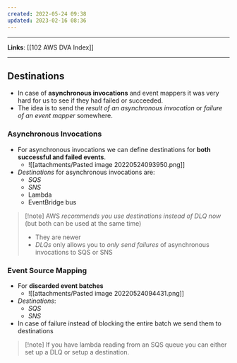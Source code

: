 ```yaml
---
created: 2022-05-24 09:38
updated: 2023-02-16 08:36
---
```

---
**Links**: [[102 AWS DVA Index]]

---
## Destinations
- In case of **asynchronous invocations** and event mappers it was very hard for us to see if they had failed or succeeded.
- The idea is to send the *result of an asynchronous invocation* or *failure of an event mapper* somewhere.

### Asynchronous Invocations
- For asynchronous invocations we can define destinations for **both successful and failed events**. 
	- ![[attachments/Pasted image 20220524093950.png]]
- *Destinations* for asynchronous invocations are:
	- *SQS*
	- *SNS*
	- Lambda
	- EventBridge bus

> [!note] AWS *recommends you use destinations instead of DLQ now* (but both can be used at the same time)
> - They are newer
> - *DLQs* only allows you to *only send failures* of asynchronous invocations to SQS or SNS

### Event Source Mapping
- For **discarded event batches**
	- ![[attachments/Pasted image 20220524094431.png]]
- *Destinations*:
	- *SQS*
	- *SNS*
- In case of failure instead of blocking the entire batch we send them to destinations

> [!note] If you have lambda reading from an SQS queue you can either set up a DLQ or setup a destination.
